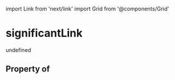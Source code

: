 import Link from 'next/link'
import Grid from '@components/Grid'

# significantLink

undefined

## Property of



